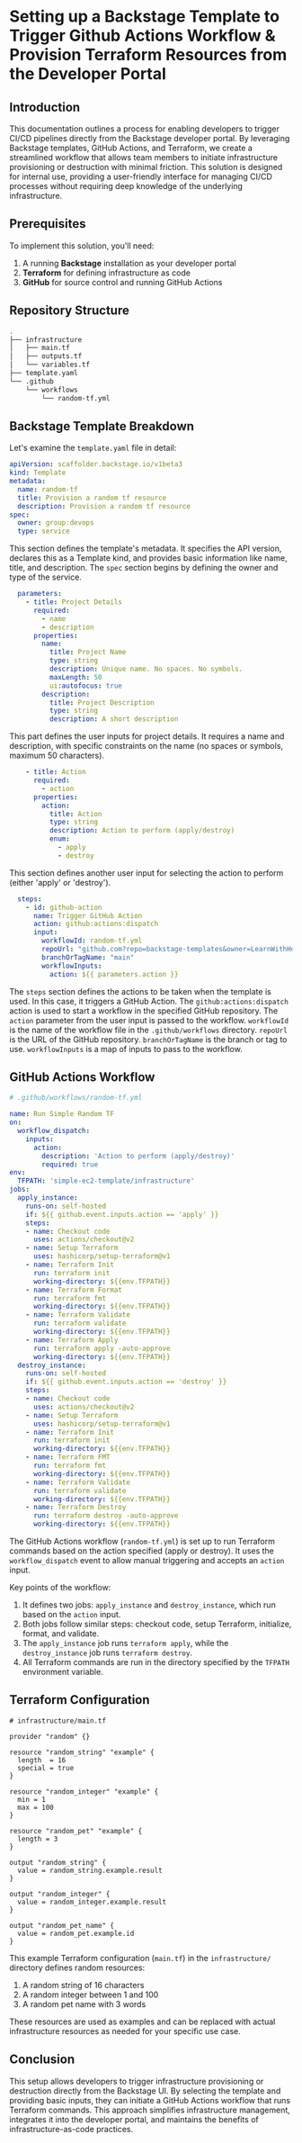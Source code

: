 # Setting up a Backstage Template to Trigger Github Actions Workflow & Provision Terraform Resources from the Developer Portal

## Introduction

This documentation outlines a process for enabling developers to trigger CI/CD pipelines directly from the Backstage developer portal. By leveraging Backstage templates, GitHub Actions, and Terraform, we create a streamlined workflow that allows team members to initiate infrastructure provisioning or destruction with minimal friction. This solution is designed for internal use, providing a user-friendly interface for managing CI/CD processes without requiring deep knowledge of the underlying infrastructure.

## Prerequisites

To implement this solution, you'll need:

1. A running **Backstage** installation as your developer portal
2. **Terraform** for defining infrastructure as code
3. **GitHub** for source control and running GitHub Actions

## Repository Structure

```sh
.
├── infrastructure
│   ├── main.tf
│   ├── outputs.tf
│   └── variables.tf
├── template.yaml
└── .github
    └── workflows
        └── random-tf.yml
```

## Backstage Template Breakdown

Let's examine the `template.yaml` file in detail:

```yaml
apiVersion: scaffolder.backstage.io/v1beta3
kind: Template
metadata:
  name: random-tf
  title: Provision a random tf resource
  description: Provision a random tf resource
spec:
  owner: group:devops
  type: service
```

This section defines the template's metadata. It specifies the API version, declares this as a Template kind, and provides basic information like name, title, and description. The `spec` section begins by defining the owner and type of the service.

```yaml
  parameters:
    - title: Project Details
      required:
        - name
        - description
      properties:
        name:
          title: Project Name
          type: string
          description: Unique name. No spaces. No symbols.
          maxLength: 50
          ui:autofocus: true
        description:
          title: Project Description
          type: string
          description: A short description
```

This part defines the user inputs for project details. It requires a name and description, with specific constraints on the name (no spaces or symbols, maximum 50 characters).

```yaml
    - title: Action
      required:
        - action
      properties:
        action:
          title: Action
          type: string
          description: Action to perform (apply/destroy)
          enum:
            - apply
            - destroy
```

This section defines another user input for selecting the action to perform (either 'apply' or 'destroy').

```yaml
  steps:
    - id: github-action
      name: Trigger GitHub Action
      action: github:actions:dispatch
      input:
        workflowId: random-tf.yml
        repoUrl: "github.com?repo=backstage-templates&owner=LearnWithHomer"
        branchOrTagName: "main"
        workflowInputs:
          action: ${{ parameters.action }}
```

The `steps` section defines the actions to be taken when the template is used. In this case, it triggers a GitHub Action. The `github:actions:dispatch` action is used to start a workflow in the specified GitHub repository. The `action` parameter from the user input is passed to the workflow. `workflowId` is the name of the workflow file in the `.github/workflows` directory. `repoUrl` is the URL of the GitHub repository. `branchOrTagName` is the branch or tag to use. `workflowInputs` is a map of inputs to pass to the workflow.

## GitHub Actions Workflow

```yaml
# .github/workflows/random-tf.yml

name: Run Simple Random TF
on:
  workflow_dispatch:
    inputs:
      action:
        description: 'Action to perform (apply/destroy)'
        required: true
env:
  TFPATH: 'simple-ec2-template/infrastructure'
jobs:
  apply_instance:
    runs-on: self-hosted
    if: ${{ github.event.inputs.action == 'apply' }}
    steps:
    - name: Checkout code
      uses: actions/checkout@v2
    - name: Setup Terraform
      uses: hashicorp/setup-terraform@v1
    - name: Terraform Init
      run: terraform init
      working-directory: ${{env.TFPATH}}
    - name: Terraform Format
      run: terraform fmt
      working-directory: ${{env.TFPATH}}
    - name: Terraform Validate
      run: terraform validate
      working-directory: ${{env.TFPATH}}
    - name: Terraform Apply
      run: terraform apply -auto-approve
      working-directory: ${{env.TFPATH}}
  destroy_instance:
    runs-on: self-hosted
    if: ${{ github.event.inputs.action == 'destroy' }}
    steps:
    - name: Checkout code
      uses: actions/checkout@v2
    - name: Setup Terraform
      uses: hashicorp/setup-terraform@v1
    - name: Terraform Init
      run: terraform init
      working-directory: ${{env.TFPATH}}
    - name: Terraform FMT
      run: terraform fmt
      working-directory: ${{env.TFPATH}}
    - name: Terraform Validate
      run: terraform validate
      working-directory: ${{env.TFPATH}}
    - name: Terraform Destroy
      run: terraform destroy -auto-approve
      working-directory: ${{env.TFPATH}}
```

The GitHub Actions workflow (`random-tf.yml`) is set up to run Terraform commands based on the action specified (apply or destroy). It uses the `workflow_dispatch` event to allow manual triggering and accepts an `action` input.

Key points of the workflow:

1. It defines two jobs: `apply_instance` and `destroy_instance`, which run based on the `action` input.
2. Both jobs follow similar steps: checkout code, setup Terraform, initialize, format, and validate.
3. The `apply_instance` job runs `terraform apply`, while the `destroy_instance` job runs `terraform destroy`.
4. All Terraform commands are run in the directory specified by the `TFPATH` environment variable.

## Terraform Configuration

```hcl
# infrastructure/main.tf

provider "random" {}

resource "random_string" "example" {
  length  = 16
  special = true
}

resource "random_integer" "example" {
  min = 1
  max = 100
}

resource "random_pet" "example" {
  length = 3
}

output "random_string" {
  value = random_string.example.result
}

output "random_integer" {
  value = random_integer.example.result
}

output "random_pet_name" {
  value = random_pet.example.id
}
```

This example Terraform configuration (`main.tf`) in the `infrastructure/` directory defines random resources:

1. A random string of 16 characters
2. A random integer between 1 and 100
3. A random pet name with 3 words

These resources are used as examples and can be replaced with actual infrastructure resources as needed for your specific use case.

## Conclusion

This setup allows developers to trigger infrastructure provisioning or destruction directly from the Backstage UI. By selecting the template and providing basic inputs, they can initiate a GitHub Actions workflow that runs Terraform commands. This approach simplifies infrastructure management, integrates it into the developer portal, and maintains the benefits of infrastructure-as-code practices.
